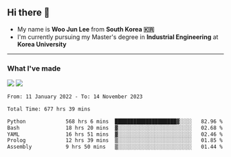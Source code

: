 ## Hi there 👋

- My name is **Woo Jun Lee** from **South Korea 🇰🇷**
- I'm currently pursuing my Master's degree in **Industrial Engineering** at **Korea University**

---

### What I've made

<a href="https://share.streamlit.io/tomtom1103/kuiai_hackathon_2022/main/JL_app.py"><img src="https://img.shields.io/badge/Journey Lee-161B22?style=for-the-badge&logo=streamlit&logoColor=FF4B4B"/></a> <a href="https://jeon-100.github.io/Dangzang/"><img src="https://img.shields.io/badge/당신을 위한 장학금, 당장!-161B22?style=for-the-badge&logo=react&logoColor=#61DAFB"/></a>

<!--START_SECTION:waka-->

```txt
From: 11 January 2022 - To: 14 November 2023

Total Time: 677 hrs 39 mins

Python             568 hrs 6 mins  ████████████████████▓░░░░   82.96 %
Bash               18 hrs 20 mins  ▓░░░░░░░░░░░░░░░░░░░░░░░░   02.68 %
YAML               16 hrs 51 mins  ▓░░░░░░░░░░░░░░░░░░░░░░░░   02.46 %
Prolog             12 hrs 39 mins  ▒░░░░░░░░░░░░░░░░░░░░░░░░   01.85 %
Assembly           9 hrs 50 mins   ▒░░░░░░░░░░░░░░░░░░░░░░░░   01.44 %
```

<!--END_SECTION:waka-->
